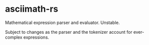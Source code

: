 # asciimath-rs

Mathematical expression parser and evaluator. Unstable.

Subject to changes as the parser and the tokenizer account for ever-complex expressions.
